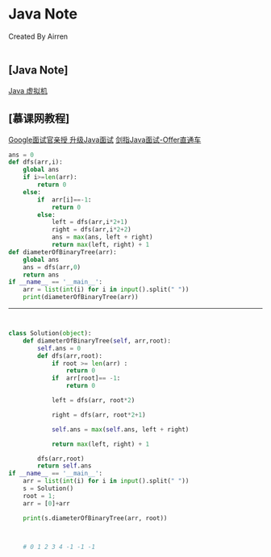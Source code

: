 # Java Note
<div align="left">
Created By Airren
</div>
<br>


## [Java Note]

[Java 虚拟机](JavaNote/Java虚拟机.md)


## [慕课网教程]
[Google面试官亲授 升级Java面试](imooc/imooc_Google讲Java/0_Category.md)
[剑指Java面试-Offer直通车](imooc/imooc_剑指offer/0_Category.md)
[]()
[]()
[]()
[]()
[]()

```python
ans = 0
def dfs(arr,i):
    global ans
    if i>=len(arr):
        return 0
    else:
        if  arr[i]==-1:
            return 0
        else:
            left = dfs(arr,i*2+1)
            right = dfs(arr,i*2+2)
            ans = max(ans, left + right)
            return max(left, right) + 1
def diameterOfBinaryTree(arr):
    global ans
    ans = dfs(arr,0)
    return ans
if __name__ == '__main__':
    arr = list(int(i) for i in input().split(" "))
    print(diameterOfBinaryTree(arr))
```
--------------
```python 


class Solution(object):
    def diameterOfBinaryTree(self, arr,root):
        self.ans = 0
        def dfs(arr,root):
            if root >= len(arr) :
                return 0
            if  arr[root]== -1:
                return 0

            left = dfs(arr, root*2)

            right = dfs(arr, root*2+1)

            self.ans = max(self.ans, left + right)

            return max(left, right) + 1

        dfs(arr,root)
        return self.ans
if __name__ == '__main__':
    arr = list(int(i) for i in input().split(" "))
    s = Solution()
    root = 1;
    arr = [0]+arr

    print(s.diameterOfBinaryTree(arr, root))



    # 0 1 2 3 4 -1 -1 -1
````




